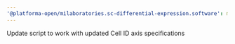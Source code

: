```yaml
---
'@platforma-open/milaboratories.sc-differential-expression.software': minor
---
```


Update script to work with updated Cell ID axis specifications
